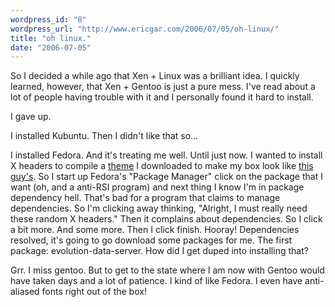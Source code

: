```yaml
---
wordpress_id: "8"
wordpress_url: "http://www.ericgar.com/2006/07/05/oh-linux/"
title: "oh linux."
date: "2006-07-05"
---
```

So I decided a while ago that Xen + Linux was a brilliant idea. I quickly learned, however, that Xen + Gentoo is just a pure mess. I've read about a lot of people having trouble with it and I personally found it hard to install.

I gave up.

I installed Kubuntu. Then I didn't like that so...

I installed Fedora. And it's treating me well. Until just now. I wanted to install X headers to compile a <a href="http://www.kde-look.org/content/show.php?content=33944">theme</a> I downloaded to make my box look like <a href="http://baus.net/images/eclipse.png">this guy's</a>. So I start up Fedora's "Package Manager" click on the package that I want (oh, and a anti-RSI program) and next thing I know I'm in package dependency hell. That's bad for a program that claims to manage dependencies. So I'm clicking away thinking, "Alright, I must really need these random X headers." Then it complains about dependencies. So I click a bit more. And some more. Then I click finish. Hooray! Dependencies resolved, it's going to go download some packages for me. The first package: evolution-data-server. How did I get duped into installing that?

Grr. I miss gentoo. But to get to the state where I am now with Gentoo would have taken days and a lot of patience. I kind of like Fedora. I even have anti-aliased fonts right out of the box!
